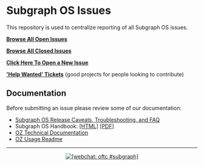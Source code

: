 # Subgraph OS Issues

This repository is used to centralize reporting of all Subgraph OS issues.

**[Browse All Open Issues](https://github.com/subgraph/subgraph-os-issues/issues)**

**[Browse All Closed Issues](https://github.com/subgraph/subgraph-os-issues/issues?q=is%3Aissue+is%3Aclosed)**

**[Click Here To Open a New Issue](https://github.com/subgraph/subgraph-os-issues/issues/new)**

**['Help Wanted' Tickets](https://github.com/subgraph/subgraph-os-issues/issues?q=is%3Aissue+is%3Aopen+label%3A%22help+wanted%22)** (good projects for people looking to contribute)

## Documentation

Before submitting an issue please review some of our documentation:

* [Subgraph OS Release Caveats, Troubleshooting, and FAQ](https://subgraph.com/sgos/download/notes/)
* Subgraph OS Handbook: [[HTML]](https://subgraph.com/sgos-handbook/sgos_handbook.shtml) [[PDF]](https://subgraph.com/sgos-handbook/sgos_handbook.pdf)
* [OZ Technical Documentation](https://github.com/subgraph/oz/wiki/Oz-Technical-Details)
* [OZ Usage Readme](https://github.com/subgraph/oz/blob/master/README.mdwn)


---------


<p align="center">
<a href="https://webchat.oftc.net/?channels=%23subgraph"><img
src="https://img.shields.io/badge/webchat-oftc%20%23subgraph-blue.svg"
alt="[webchat: oftc #subgraph]" /></a>
</p>

